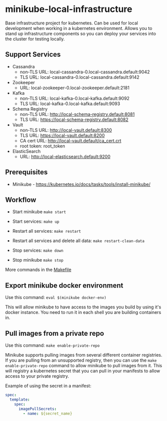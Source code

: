 # minikube-local-infrastructure

Base infrastructure project for kubernetes. Can be used for local development when 
working in a kubernetes environment. Allows you to stand up infrastructure components 
so you can deploy your services into the cluster for testing locally.

## Support Services

- Cassandra 
    - non-TLS URL: local-cassandra-0.local-cassandra.default:9042
    - TLS URL: local-cassandra-0.local-cassandra.default:9142
- Zookeeper 
    - URL: local-zookeeper-0.local-zookeeper.default:2181
- Kafka 
    - non-TLS URL: local-kafka-0.local-kafka.default:9092
    - TLS URL: local-kafka-0.local-kafka.default:9093
- Schema Registry
    - non-TLS URL: http://local-schema-registry.default:8081
    - TLS URL: https://local-schema-registry.default:8082
- Vault 
    - non-TLS URL: http://local-vault.default:8300
    - TLS URL: https://local-vault.default:8200
    - CA cert URL: http://local-vault.default/ca_cert.crt
    - root token: root_token
- ElasticSearch 
    - URL: http://local-elasticsearch.default:9200

## Prerequisites

- Minikube - https://kubernetes.io/docs/tasks/tools/install-minikube/

## Workflow

- Start minikube `make start`

- Start services: `make up`

- Restart all services: `make restart`

- Restart all services and delete all data: `make restart-clean-data`

- Stop services: `make down`

- Stop minikube `make stop`

More commands in the [Makefile](Makefile)

## Export minikube docker environment

Use this command: `eval $(minikube docker-env)`

This will allow minikube to have access to the images you build by using it's docker instance.
You need to run it in each shell you are building containers in.

## Pull images from a private repo

Use this command: `make enable-private-repo`

Minikube supports pulling images from several different container registries. If you are pulling 
from an unsupported registry, then you can use the `make enable-private-repo` command to allow 
minikube to pull images from it. This will registry a kubernetes secret that you can pull in your
manifests to allow access to your private registry.

Example of using the secret in a manifest:
```yaml
spec:
  template:
    spec:
      imagePullSecrets:
        - name: ${secret_name}
```
